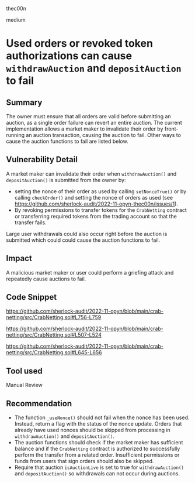 thec00n

medium

# Used orders or revoked token authorizations can cause `withdrawAuction` and `depositAuction` to fail

## Summary
The owner must ensure that all orders are valid before submitting an auction, as a single order failure can revert an entire auction. The current implementation allows a market maker to invalidate their order by front-running an auction transaction, causing the auction to fail. Other ways to cause the auction functions to fail are listed below.  

## Vulnerability Detail 
A market maker can invalidate their order when `withdrawAuction()` and `depositAuction()` is submitted from the owner by:

- setting the nonce of their order as used by calling `setNonceTrue()` or by calling `checkOrder()` and setting the nonce of orders as used (see https://github.com/sherlock-audit/2022-11-opyn-thec00n/issues/1).
- By revoking permissions to transfer tokens for the `CrabNetting` contract or transferring required tokens from the trading account so that the transfer fails.  

Large user withdrawals could also occur right before the auction is submitted which could could cause the auction functions to fail. 

## Impact
A malicious market maker or user could perform a griefing attack and repeatedly cause auctions to fail. 

## Code Snippet
https://github.com/sherlock-audit/2022-11-opyn/blob/main/crab-netting/src/CrabNetting.sol#L756-L759

https://github.com/sherlock-audit/2022-11-opyn/blob/main/crab-netting/src/CrabNetting.sol#L507-L524

https://github.com/sherlock-audit/2022-11-opyn/blob/main/crab-netting/src/CrabNetting.sol#L645-L656


## Tool used
Manual Review

## Recommendation
- The function `_useNonce()` should not fail when the nonce has been used. Instead, return a flag with the status of the nonce update. Orders that already have used nonces should be skipped from processing in `withdrawAuction()` and `depositAuction()`.
- The auction functions should check if the market maker has sufficient balance and if the `CrabNetting` contract is authorized to successfully perform the transfer from a related order. Insufficient permissions or funds from users that sign orders should also be skipped. 
- Require that auction `isAuctionLive` is set to true for `withdrawAuction()` and `depositAuction()` so withdrawals can not occur during auctions. 